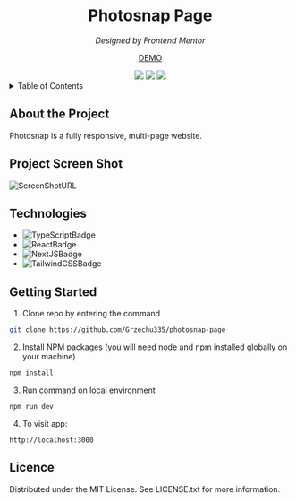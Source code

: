 <div align='center'>
    <h1>Photosnap Page</h1>
    <p><i>Designed by Frontend Mentor</i></p>
    <p><a href='https://photosnap-page.vercel.app/'>DEMO</a></p>
    <div>
        <img src='https://img.shields.io/github/deployments/grzechu335/photosnap-page/production?style=for-the-badge'/>
        <img src='https://img.shields.io/github/license/grzechu335/photosnap-page?style=for-the-badge'/>
        <img src='https://img.shields.io/github/languages/top/grzechu335/photosnap-page?style=for-the-badge'/>
    </div>
</div>

<!-- Table of contents  -->
<details>
  <summary>Table of Contents</summary>
  <ol>
    <li><a href="#about-the-project">About the Project</a></li>
    <li><a href="#project-screen-shot">Project Screen Shot</a></li>
    <li><a href="#technologies">Technologies</a></li>
    <li><a href="#getting-started">Getting started</a></li>
  </ol>
  </details>

## About the Project

Photosnap is a fully responsive, multi-page website.

## Project Screen Shot

![ScreenShotURL]

## Technologies

-   ![TypeScriptBadge]
-   ![ReactBadge]
-   ![NextJSBadge]
-   ![TailwindCSSBadge]

## Getting Started

1. Clone repo by entering the command

```sh
git clone https://github.com/Grzechu335/photosnap-page
```

2. Install NPM packages (you will need node and npm installed globally on your machine)

```sh
npm install
```

3. Run command on local environment

```sh
npm run dev
```

4. To visit app:

```
http://localhost:3000
```

## Licence

Distributed under the MIT License. See LICENSE.txt for more information.

<!-- Links -->

[typescriptbadge]: https://img.shields.io/badge/typescript-%23007ACC.svg?style=for-the-badge&logo=typescript&logoColor=white
[reactbadge]: https://img.shields.io/badge/react-%2320232a.svg?style=for-the-badge&logo=react&logoColor=%2361DAFB
[nextjsbadge]: https://img.shields.io/badge/Next-black?style=for-the-badge&logo=next.js&logoColor=white
[tailwindcssbadge]: https://img.shields.io/badge/tailwindcss-%2338B2AC.svg?style=for-the-badge&logo=tailwind-css&logoColor=white
[screenshoturl]: /public/assets/screenshot/screenshot.png
